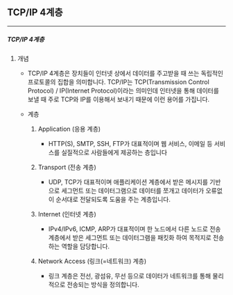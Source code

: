 ## TCP/IP 4계층

---

##### TCP/IP 4계층

1. 개념

   - TCP/IP 4계층은 장치들이 인터넷 상에서 데이터를 주고받을 때 쓰는 독립적인 프로토콜의 집합을 의미합니다.
     TCP/IP는 TCP(Transmission Control Protocol) / IP(Internet Protocol)이라는 의미인데 인터넷을 통해 데이터를 보낼 때 주로 TCP와 IP를 이용해서 보내기 때문에 이런 용어를 가집니다.

   - 계층

     1. Application (응용 계층)

        - HTTP(S), SMTP, SSH, FTP가 대표적이며 웹 서비스, 이메일 등 서비스를 실질적으로 사람들에게 제공하는 층입니다

     2. Transport (전송 계층)

        - UDP, TCP가 대표적이며 애플리케이션 계층에서 받은 메시지를 기반으로 세그먼트 또는 데이터그램으로 데이터를 쪼개고 데이터가 오류없이 순서대로 전달되도록 도움을 주는 계층입니다.

     3. Internet (인터넷 계층)

        - IPv4/IPv6, ICMP, ARP가 대표적이며 한 노드에서 다른 노드로 전송 계층에서 받은 세그먼트 또는 데이터그램을 패킷화 하여 목적지로 전송하는 역할을 담당합니다.

     4. Network Access (링크(=네트워크) 계층)

        - 링크 계층은 전선, 광섬유, 무선 등으로 데이터가 네트워크를 통해 물리적으로 전송되는 방식을 정의합니다.

        